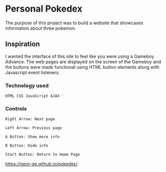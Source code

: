 # Personal Pokedex
The purpose of this project was to build a website that showcases information about three pokemon.

## Inspiration
I wanted the interface of this site to feel like you were using a Gameboy Advance. 
The web pages are displayed on the screen of the Gameboy and the buttons were made functional using HTML button elements along
with Javascript event listeners.

### Technology used
`HTML CSS JavaScript AJAX`

### Controls
```
Right Arrow: Next page

Left Arrow: Previous page

A Button: Show more info

B Button: Hide info

Start Button: Return to Home Page
```



https://geor-ge.github.io/pokedex/

